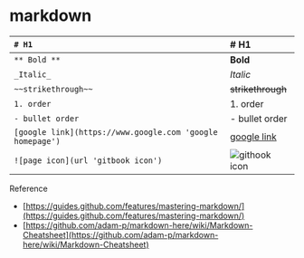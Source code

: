 # markdown

| `# H1` | \# H1 |
| :--- | :--- |
| `** Bold **` | **Bold** |
| `_Italic_` | _Italic_ |
| `~~strikethrough~~` | ~~strikethrough~~ |
| `1. order` | 1. order |
| `- bullet order` | - bullet order |
| `[google link](https://www.google.com 'google homepage')` | [google link](https://www.google.com) |
| `![page icon](url 'gitbook icon')` | ![githook icon](https://blobscdn.gitbook.com/v0/b/gitbook-28427.appspot.com/o/spaces%2F-L9tpLefuy10oQDBjWcS%2Favatar.png?generation=1523545518862026&alt=media) |

Reference

* [https://guides.github.com/features/mastering-markdown/](https://guides.github.com/features/mastering-markdown/)
* [https://github.com/adam-p/markdown-here/wiki/Markdown-Cheatsheet](https://github.com/adam-p/markdown-here/wiki/Markdown-Cheatsheet)


